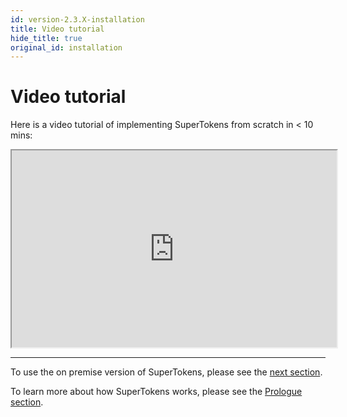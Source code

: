 ```yaml
---
id: version-2.3.X-installation
title: Video tutorial
hide_title: true
original_id: installation
---
```


# Video tutorial

Here is a video tutorial of implementing SuperTokens from scratch in < 10 mins:

<iframe width="520" height="315"
src="https://www.youtube.com/embed/kbC-QzxeZ4s">
</iframe>

-----------------------

To use the on premise version of SuperTokens, please see the [next section](./dev-prod-setup/setup).

To learn more about how SuperTokens works, please see the [Prologue section](../prologue).
